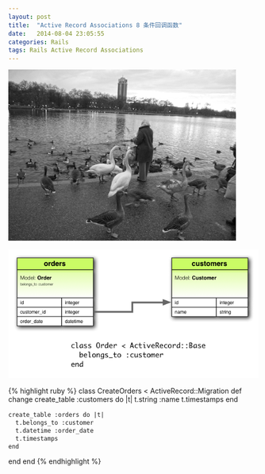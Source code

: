 ```yaml
---
layout: post
title:  "Active Record Associations 8 条件回调函数"
date:   2014-08-04 23:05:55
categories: Rails
tags: Rails Active Record Associations
---
```


![P1000759](/assets/2014/08/12/P1000759.gif)

![belongs_to](/assets/2014/08/06/belongs_to.png)

{% highlight ruby %}
class CreateOrders < ActiveRecord::Migration
  def change
    create_table :customers do |t|
      t.string :name
      t.timestamps
    end
 
    create_table :orders do |t|
      t.belongs_to :customer
      t.datetime :order_date
      t.timestamps
    end
  end
end
{% endhighlight %}